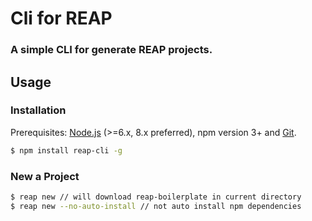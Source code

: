 # Cli for REAP

### A simple CLI for generate REAP projects.

## Usage

### Installation

Prerequisites: [Node.js](https://nodejs.org/en/) (>=6.x, 8.x preferred), npm version 3+ and [Git](https://git-scm.com/).

```bash
$ npm install reap-cli -g
```

### New a Project

```bash
$ reap new // will download reap-boilerplate in current directory
$ reap new --no-auto-install // not auto install npm dependencies
```